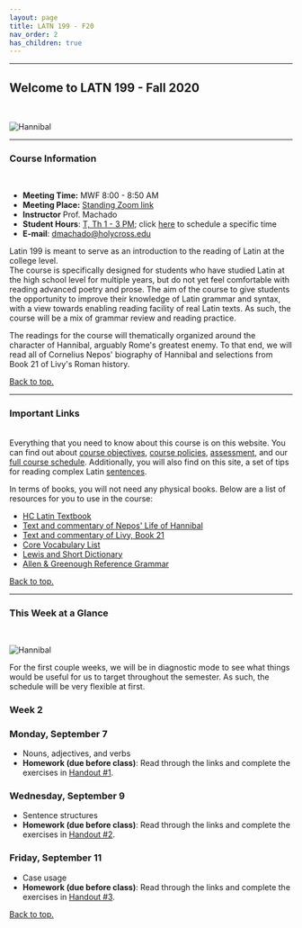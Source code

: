 ```yaml
---
layout: page
title: LATN 199 - F20
nav_order: 2
has_children: true
---
```

***

## Welcome to LATN 199 - Fall 2020
&nbsp;

![Hannibal](https://www.ancienthistorylists.com/wp-content/uploads/2014/09/Hannibal-Barca.jpg)

***

### Course Information
&nbsp;  
- **Meeting Time:** MWF 8:00 - 8:50 AM
- **Meeting Place:** [Standing Zoom link](https://holycross.zoom.us/j/94670392978)
- **Instructor** Prof. Machado
- **Student Hours**: [T, Th 1 - 3 PM](https://holycross.zoom.us/j/92203871368); click [here](https://calendar.google.com/calendar/selfsched?sstoken=UVBpQWdjNHJvdW1CfGRlZmF1bHR8NzVjMTgxMGMxY2NlMDA4NGI3OGIxZTEyNDM0MzQwZjQ) to schedule a specific time
- **E-mail**: dmachado@holycross.edu

Latin 199 is meant to serve as an introduction to the reading of Latin at the college level. 	
The course is specifically designed for students who have studied Latin at the high school level for multiple years, but do not yet feel comfortable with reading advanced poetry and prose. The aim of the course to give students the opportunity to improve their knowledge of Latin grammar and syntax, with a view towards enabling reading facility of real Latin texts. As such, the course will be a mix of grammar review and reading practice.

The readings for the course will thematically organized around the character of Hannibal, arguably Rome's greatest enemy. To that end, we will read all of Cornelius Nepos' biography of Hannibal and selections from Book 21 of Livy's Roman history.

[Back to top.](#top)

***

### Important Links
&nbsp;  
Everything that you need to know about this course is on this website. You can find out about [course objectives](https://dominicmachado.github.io/course-objectives-latn199-f20), [course policies](https://dominicmachado.github.io/course-policies-latn199-f20), [assessment](https://dominicmachado.github.io/course-policies-latn199-f20), and our [full course schedule](https://dominicmachado.github.io/schedule-latn199-f20). Additionally, you will also find on this site, a set of tips for reading complex Latin [sentences](https://dominicmachado.github.io/tips-for-reading-latn199-f20).

In terms of books, you will not need any physical books. Below are a list of resources for you to use in the course:
 - [HC Latin Textbook](https://lingualatina.github.io/textbook/)
 - [Text and commentary of Nepos' Life of Hannibal](http://dcc.dickinson.edu/nepos-hannibal/chapter-1)
 - [Text and commentary of Livy, Book 21](https://arcane-cliffs-02027.herokuapp.com/)
 - [Core Vocabulary List](http://ww3.haverford.edu/classics/DCC/Vocab/Full/pdf/Nepos-Hannibal-Vocabulary-Repeat3.pdf)
 - [Lewis and Short Dictionary](http://folio2.furman.edu/lewis-short/index.html)
 - [Allen & Greenough Reference Grammar](http://dcc.dickinson.edu/grammar/latin/credits-and-reuse)

[Back to top.](#top)

***

### This Week at a Glance
&nbsp;  

![Hannibal](https://3.bp.blogspot.com/-PSI6ERA5zfA/T_T_3Y231oI/AAAAAAAABOE/-qzGcWP7GIc/s1600/Hannibal.jpg)

For the first couple weeks, we will be in diagnostic mode to see what things would be useful for us to target throughout the semester. As such, the schedule will be very flexible at first.

### Week 2

### Monday, September 7
- Nouns, adjectives, and verbs
- **Homework (due before class)**: Read through the links and complete the exercises in [Handout #1](https://dominicmachado.github.io/grammatical-handout-1-latn199-f20).

### Wednesday, September 9
- Sentence structures
- **Homework (due before class)**: Read through the links and complete the exercises in [Handout #2](https://dominicmachado.github.io/grammatical-handout-2-latn199-f20).

### Friday, September 11
- Case usage
- **Homework (due before class)**: Read through the links and complete the exercises in [Handout #3](https://dominicmachado.github.io/grammatical-handout-3-latn199-f20).

[Back to top.](#top)
